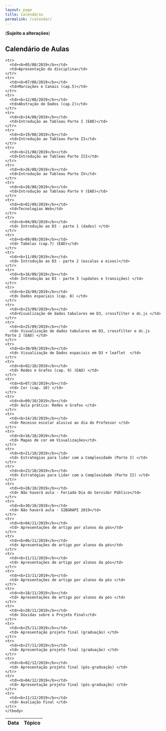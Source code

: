 ```yaml
---
layout: page
title: Calendário
permalink: /calendar/
---
```


(**Sujeito a alterações**)

## Calendário de Aulas

<table width="100%">
  <thead>
    <tr>
      <th>Data</th>
      <th>Tópico</th>
    </tr>
  </thead>
  <tbody>

    <tr>
      <td><b>05/08/2019</b></td>
      <td>Apresentação da disciplina</td>
    </tr>
    <tr>
      <td><b>07/08/2019</b></td>
      <td>Marcações e Canais (cap.5)</td>
    </tr>
    <tr>
      <td><b>12/08/2019</b></td>
      <td>Abstração de Dados (cap.2)</td>
    </tr>
    <tr>
      <td><b>14/08/2019</b></td>
      <td>Introdução ao Tableau Parte I (EAD)</td>
    </tr>
    <tr>
      <td><b>19/08/2019</b></td>
      <td>Introdução ao Tableau Parte II</td>
    </tr>
    <tr>
      <td><b>21/08/2019</b></td>
      <td>Introdução ao Tableau Parte III</td>
    </tr>
    <tr>
      <td><b>26/08/2019</b></td>
      <td>Introdução ao Tableau Parte IV</td>
    </tr>
    <tr>
      <td><b>28/08/2019</b></td>
      <td>Introdução ao Tableau Parte V (EAD)</td>
    </tr>
    <tr>
      <td><b>02/09/2019</b></td>
      <td>Tecnologias Web</td>
    </tr>
    <tr>
      <td><b>04/09/2019</b></td>
      <td> Introdução ao D3 - parte 1 (dados) </td>
    </tr>
    <tr>
      <td><b>09/09/2019</b></td>
      <td> Tabelas (cap.7) (EAD)</td>
    </tr>
    <tr>
      <td><b>11/09/2019</b></td>
      <td> Introdução ao D3 - parte 2 (escalas e eixos)</td>
    </tr>
    <tr>
      <td><b>16/09/2019</b></td>
      <td> Introdução ao D3 - parte 3 (updates e transições) </td>
    </tr>
    <tr>
      <td><b>18/09/2019</b></td>
      <td> Dados espaciais (cap. 8) </td>
    </tr>
    <tr>
      <td><b>23/09/2019</b></td>
      <td>Visualização de dados tabulares em D3, crossfilter e dc.js </td>
    </tr>
    <tr>
      <td><b>25/09/2019</b></td>
      <td> Visualização de dados tabulares em D3, crossfilter e dc.js Parte 2 (EAD) </td>
    </tr>
    <tr>
      <td><b>30/09/2019</b></td>
      <td> Visualização de Dados espaciais em D3 + leaflet  </td>
    </tr>
    <tr>
      <td><b>02/10/2019</b></td>
      <td> Redes e Grafos (cap. 9) (EAD) </td>
    </tr>
    <tr>
      <td><b>07/10/2019</b></td>
      <td> Cor (cap. 10) </td>
    </tr>
    <tr>
      <td><b>09/10/2019</b></td>
      <td> Aula prática: Redes e Grafos </td>
    </tr>
    <tr>
      <td><b>14/10/2019</b></td>
      <td> Recesso escolar alusivo ao dia do Professor </td>
    </tr>
    <tr>
      <td><b>16/10/2019</b></td>
      <td> Mapas de cor em Visualizações</td>
    </tr>
    <tr>
      <td><b>21/10/2019</b></td>
      <td> Estratégias para lidar com a Complexidade (Parte I) </td>
    </tr>
    <tr>
      <td><b>23/10/2019</b></td>
      <td> Estratégias para Lidar com a Complexidade (Parte II) </td>
    </tr>
    <tr>
      <td><b>28/10/2019</b></td>
      <td> Não haverá aula - Feriado Dia do Servidor Público</td>
    </tr>
    <tr>
      <td><b>30/10/2019</b></td>
      <td> Não haverá aula - SIBGRAPI 2019</td>
    </tr>
    <tr>
      <td><b>04/11/2019</b></td>
      <td> Apresentações de artigo por alunos da pós</td>
    </tr>
    <tr>
      <td><b>06/11/2019</b></td>
      <td> Apresentações de artigo por alunos da pós</td>
    </tr>
    <tr>
      <td><b>11/11/2019</b></td>
      <td> Apresentações de artigo por alunos da pós</td>
    </tr>
    <tr>
      <td><b>13/11/2019</b></td>
      <td> Apresentações de artigo por alunos da pós </td>
    </tr>
    <tr>
      <td><b>18/11/2019</b></td>
      <td> Apresentações de artigo por alunos da pós </td>
    </tr>
    <tr>
      <td><b>20/11/2019</b></td>
      <td> Dúvidas sobre o Projeto Final</td>
    </tr>
    <tr>
      <td><b>25/11/2019</b></td>
      <td> Apresentação projeto final (graduação) </td>
    </tr>
    <tr>
      <td><b>27/11/2019</b></td>
      <td> Apresentação projeto final (graduação) </td>
    </tr>
    <tr>
      <td><b>02/12/2019</b></td>
      <td> Apresentação projeto final (pós-graduação) </td>
    </tr>
    <tr>
      <td><b>04/12/2019</b></td>
      <td> Apresentação projeto final (pós-graduação) </td>
    </tr>
    <tr>
      <td><b>11/12/2019</b></td>
      <td> Avaliação Final </td>
    </tr>
    </tbody>
</table>